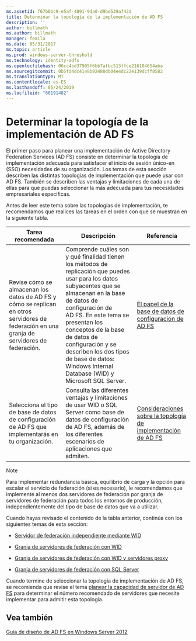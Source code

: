 ```yaml
---
ms.assetid: f67b0bc9-e5af-4891-9da0-d9be539af42d
title: Determinar la topología de la implementación de AD FS
description: ''
author: billmath
ms.author: billmath
manager: femila
ms.date: 05/31/2017
ms.topic: article
ms.prod: windows-server-threshold
ms.technology: identity-adfs
ms.openlocfilehash: 06cc4bd37905f6bb7afbc513ffce216104654aba
ms.sourcegitcommit: 0b5fd4dc4148b92480db04e4dc22e139dcff8582
ms.translationtype: MT
ms.contentlocale: es-ES
ms.lasthandoff: 05/24/2019
ms.locfileid: "66191482"
---
```

# <a name="determine-your-ad-fs-deployment-topology"></a>Determinar la topología de la implementación de AD FS

El primer paso para planear una implementación de Active Directory Federation Services \(AD FS\) consiste en determinar la topología de implementación adecuada para satisfacer el inicio de sesión único\-en \(SSO\) necesidades de su organización. Los temas de esta sección describen las distintas topologías de implementación que puede usar con AD FS. También se describen las ventajas y limitaciones de cada una de ellas para que puedas seleccionar la más adecuada para tus necesidades empresariales específicas.  
  
Antes de leer este tema sobre las topologías de implementación, te recomendamos que realices las tareas en el orden con que se muestran en la siguiente tabla.  
  
|Tarea recomendada|Descripción|Referencia|  
|--------------------|---------------|-------------|  
|Revise cómo se almacenan los datos de AD FS y cómo se replican en otros servidores de federación en una granja de servidores de federación.|Comprende cuáles son y qué finalidad tienen los métodos de replicación que puedes usar para los datos subyacentes que se almacenan en la base de datos de configuración de AD FS. En este tema se presentan los conceptos de la base de datos de configuración y se describen los dos tipos de base de datos: Windows Internal Database \(WID\) y Microsoft SQL Server.|[El papel de la base de datos de configuración de AD FS](../../ad-fs/technical-reference/The-Role-of-the-AD-FS-Configuration-Database.md)|  
|Selecciona el tipo de base de datos de configuración de AD FS que implementarás en tu organización.|Consulta las diferentes ventajas y limitaciones de usar WID o SQL Server como base de datos de configuración de AD FS, además de los diferentes escenarios de aplicaciones que admiten.|[Consideraciones sobre la topología de implementación de AD FS](AD-FS-Deployment-Topology-Considerations.md)|  
  
> [!NOTE]  
> Para implementar redundancia básica, equilibrio de carga y la opción para escalar el servicio de federación \(si es necesario\), le recomendamos que implemente al menos dos servidores de federación por granja de servidores de federación para todos los entornos de producción, independientemente del tipo de base de datos que va a utilizar.  
  
Cuando hayas revisado el contenido de la tabla anterior, continúa con los siguientes temas de esta sección:  
  
-   [Servidor de federación independiente mediante WID](Stand-Alone-Federation-Server-Using-WID.md)  
  
-   [Granja de servidores de federación con WID](Federation-Server-Farm-Using-WID-2012.md)  
  
-   [Granja de servidores de federación con WID y servidores proxy](Federation-Server-Farm-Using-WID-and-Proxies-2012.md)  
  
-   [Granja de servidores de federación con SQL Server](Federation-Server-Farm-Using-SQL-Server-2012.md)  
  
Cuando termine de seleccionar la topología de implementación de AD FS, se recomienda que revise el tema [planear la capacidad de servidor de AD FS](Planning-for-AD-FS-Server-Capacity.md) para determinar el número recomendado de servidores que necesite implementar para admitir esta topología.  
  
## <a name="see-also"></a>Vea también
[Guía de diseño de AD FS en Windows Server 2012](AD-FS-Design-Guide-in-Windows-Server-2012.md)

